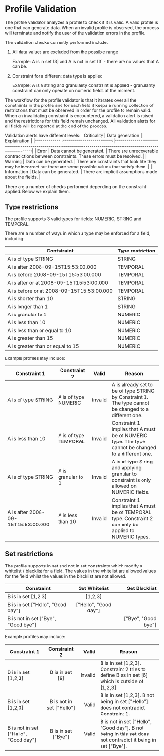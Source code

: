 # Profile Validation

The profile validator analyzes a profile to check if it is valid. A valid profile is one that can generate data. When an invalid profile is observed, the process will terminate and notify the user of the validation errors in the profile. 

The validation checks currently performed include:

1. All data values are excluded from the possible range

    Example: A is in set [3] and A is not in set [3] - there are no values that A can be.

2. Constraint for a different data type is applied

    Example: A is a string and granularity constraint is applied - granularity constraint can only operate on numeric fields at the moment.

The workflow for the profile validator is that it iterates over all the constraints in the profile and for each field it keeps a running collection of restrictions that must be observed in order for the profile to remain valid. When an invalidating constraint is encountered, a validation alert is raised and the restrictions for this field remain unchanged. All validation alerts for all fields will be reported at the end of the process.

Validation alerts have different levels:
| Criticality |      Data generation      |                                                                                                     Explaination |
|-------------|:-------------------------:|-----------------------------------------------------------------------------------------------------------------:|
| Error       | Data cannot be generated. |                       There are unrecoverable contradictions between constraints. These errors must be resolved. |
| Warning     |   Data can be generated.  | There are constraints that look like they may be incorrect but there are some possible values that satisfy them. |
| Information |   Data can be generated.  |                                                            There are implicit assumptions made about the fields. |

There are a number of checks performed depending on the constraint applied. Below we explain them.

## Type restrictions

The profile supports 3 valid types for fields: NUMERIC, STRING and TEMPORAL.

There are a number of ways in which a type may be enforced for a field, including:

| Contstraint                               | Type restriction |
|-------------------------------------------|------------------|
| A is of type STRING                       | STRING           |
| A is after 2008-09-15T15:53:00.000        | TEMPORAL         |
| A is before 2008-09-15T15:53:00.000       | TEMPORAL         |
| A is after or at 2008-09-15T15:53:00.000  | TEMPORAL         |
| A is before or at 2008-09-15T15:53:00.000 | TEMPORAL         |
| A is shorter than 10                      | STRING           |
| A is longer than 1                        | STRING           |
| A is granular to 1                        | NUMERIC          |
| A is less than 10                         | NUMERIC          |
| A is less than or equal to 10             | NUMERIC          |
| A is greater than 15                      | NUMERIC          |
| A is greater than or equal to 15          | NUMERIC          |

Example profiles may include:

| Constraint 1                       | Constraint 2          | Valid   | Reason                                                                                                    |
|------------------------------------|-----------------------|---------|-----------------------------------------------------------------------------------------------------------|
| A is of type STRING                | A is of type NUMERIC  | Invalid | A is already set to be of type STRING by Constraint 1. The type cannot be changed to a different one.     |
| A is less than 10                  | A is of type TEMPORAL | Invalid | Constraint 1 implies that A must be of NUMERIC type. The type cannot be changed to a different one.       |
| A is of type STRING                | A is granular to 1    | Invalid | A is of type String and applying granular to constraint is only allowed on NUMERIC fields.                |
| A is after 2008-09-15T15:53:00.000 | A is less than 10     | Invalid | Constraint 1 implies that A must be of TEMPORAL type. Constraint 2 can only be applied to NUMERIC types.  |


## Set restrictions

The profile supports in set and not in set constraints which modify a whitelist / blacklist for a field. The values in the whitelist are allowed values for the field whilst the values in the blacklist are not allowed.


| Constraint                          |     Set Whitelist     |       Set Blacklist |
|-------------------------------------|:---------------------:|--------------------:|
| B is in set [1,2,3]                 |        [1,2,3]        |                     |
| B is in set ["Hello", "Good day"]   | ["Hello", "Good day"] |                     |
| B is not in set ["Bye", "Good bye"] |                       | ["Bye", "Good bye"] |

Example profiles may include:

| Constraint 1                          |        Constraint 2       |   Valid | Reason                                                                                                      |
|---------------------------------------|:-------------------------:|--------:|-------------------------------------------------------------------------------------------------------------|
| B is in set [1,2,3]                   |      B is in set [6]      | Invalid | B is in set [1,2,3]. Constraint 2 tries to define B as in set [6] which is outside of [1,2,3]               |
| B is in set [1,2,3]                   | B is not in set ["Hello"] |   Valid | B is in set [1,2,3]. B not being in set ["Hello"] does not contradict Constraint 1.                         |
| B is not in set ["Hello", "Good day"] |    B is in set ["Bye"]    |   Valid | B is not in set ["Hello", "Good day"]. B not being in this set does not contradict it being in set ["Bye"]. |
